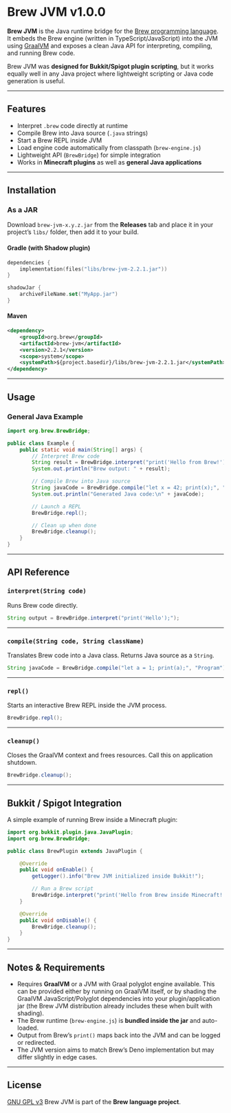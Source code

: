 # Brew JVM v1.0.0

**Brew JVM** is the Java runtime bridge for the [Brew programming language](https://github.com/your-repo).
It embeds the Brew engine (written in TypeScript/JavaScript) into the JVM using [GraalVM](https://www.graalvm.org/) and exposes a clean Java API for interpreting, compiling, and running Brew code.

Brew JVM was **designed for Bukkit/Spigot plugin scripting**, but it works equally well in any Java project where lightweight scripting or Java code generation is useful.

---

## Features

* Interpret `.brew` code directly at runtime
* Compile Brew into Java source (`.java` strings)
* Start a Brew REPL inside JVM
* Load engine code automatically from classpath (`brew-engine.js`)
* Lightweight API (`BrewBridge`) for simple integration
* Works in **Minecraft plugins** as well as **general Java applications**

---

## Installation

### As a JAR

Download `brew-jvm-x.y.z.jar` from the **Releases** tab and place it in your project’s `libs/` folder, then add it to your build.

#### Gradle (with Shadow plugin)

```kts
dependencies {
    implementation(files("libs/brew-jvm-2.2.1.jar"))
}

shadowJar {
    archiveFileName.set("MyApp.jar")
}
```

#### Maven

```xml
<dependency>
    <groupId>org.brew</groupId>
    <artifactId>brew-jvm</artifactId>
    <version>2.2.1</version>
    <scope>system</scope>
    <systemPath>${project.basedir}/libs/brew-jvm-2.2.1.jar</systemPath>
</dependency>
```

---

## Usage

### General Java Example

```java
import org.brew.BrewBridge;

public class Example {
    public static void main(String[] args) {
        // Interpret Brew code
        String result = BrewBridge.interpret("print('Hello from Brew!');");
        System.out.println("Brew output: " + result);

        // Compile Brew into Java source
        String javaCode = BrewBridge.compile("let x = 42; print(x);", "MyProgram");
        System.out.println("Generated Java code:\n" + javaCode);

        // Launch a REPL
        BrewBridge.repl();

        // Clean up when done
        BrewBridge.cleanup();
    }
}
```

---

## API Reference

### `interpret(String code)`

Runs Brew code directly.

```java
String output = BrewBridge.interpret("print('Hello');");
```

---

### `compile(String code, String className)`

Translates Brew code into a Java class. Returns Java source as a `String`.

```java
String javaCode = BrewBridge.compile("let a = 1; print(a);", "Program");
```

---

### `repl()`

Starts an interactive Brew REPL inside the JVM process.

```java
BrewBridge.repl();
```

---

### `cleanup()`

Closes the GraalVM context and frees resources. Call this on application shutdown.

```java
BrewBridge.cleanup();
```

---

## Bukkit / Spigot Integration

A simple example of running Brew inside a Minecraft plugin:

```java
import org.bukkit.plugin.java.JavaPlugin;
import org.brew.BrewBridge;

public class BrewPlugin extends JavaPlugin {

    @Override
    public void onEnable() {
        getLogger().info("Brew JVM initialized inside Bukkit!");

        // Run a Brew script
        BrewBridge.interpret("print('Hello from Brew inside Minecraft!');");
    }

    @Override
    public void onDisable() {
        BrewBridge.cleanup();
    }
}
```

---

## Notes & Requirements

* Requires **GraalVM** or a JVM with Graal polyglot engine available. This can be provided either by running on GraalVM itself, or by shading the GraalVM JavaScript/Polyglot dependencies into your plugin/application jar (the Brew JVM distribution already includes these when built with shading).
* The Brew runtime (`brew-engine.js`) is **bundled inside the jar** and auto-loaded.
* Output from Brew’s `print()` maps back into the JVM and can be logged or redirected.
* The JVM version aims to match Brew’s Deno implementation but may differ slightly in edge cases.

---

## License

[GNU GPL v3](LICENSE)
Brew JVM is part of the **Brew language project**.